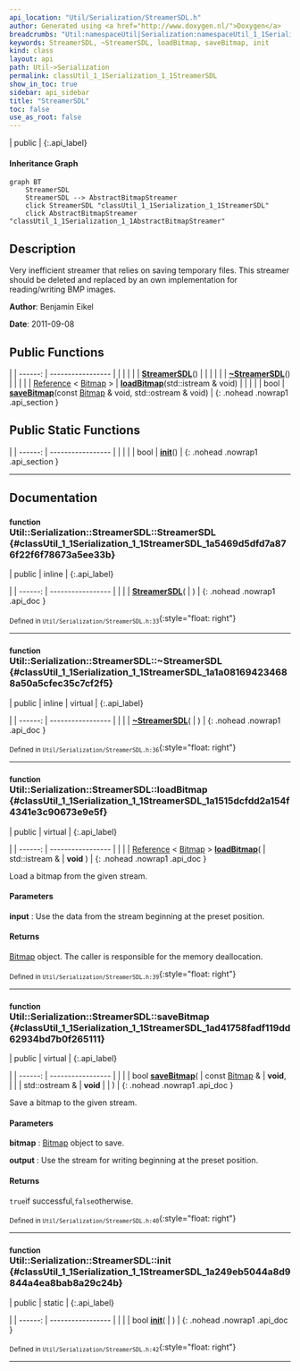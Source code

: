 ```yaml
---
api_location: "Util/Serialization/StreamerSDL.h"
author: Generated using <a href="http://www.doxygen.nl/">Doxygen</a>
breadcrumbs: "Util:namespaceUtil|Serialization:namespaceUtil_1_1Serialization"
keywords: StreamerSDL, ~StreamerSDL, loadBitmap, saveBitmap, init
kind: class
layout: api
path: Util->Serialization
permalink: classUtil_1_1Serialization_1_1StreamerSDL
show_in_toc: true
sidebar: api_sidebar
title: "StreamerSDL"
toc: false
use_as_root: false
---
```


| public |
{:.api_label}

#### Inheritance Graph

```mermaid
graph BT
	StreamerSDL
	StreamerSDL --> AbstractBitmapStreamer
	click StreamerSDL "classUtil_1_1Serialization_1_1StreamerSDL"
	click AbstractBitmapStreamer "classUtil_1_1Serialization_1_1AbstractBitmapStreamer"
```

## Description



Very inefficient streamer that relies on saving temporary files. This streamer should be deleted and replaced by an own implementation for reading/writing BMP images.



**Author**: Benjamin Eikel



**Date**: 2011-09-08





## Public Functions

|
| ------: | ----------------- |
|  | |
|  | **[StreamerSDL](#classUtil_1_1Serialization_1_1StreamerSDL_1a5469d5dfd7a876f22f6f78673a5ee33b)**() |
|  | |
|  | **[~StreamerSDL](#classUtil_1_1Serialization_1_1StreamerSDL_1a1a081694234688a50a5cfec35c7cf2f5)**() |
|  | |
| [Reference](classUtil_1_1Reference) < [Bitmap](classUtil_1_1Bitmap) > | **[loadBitmap](#classUtil_1_1Serialization_1_1StreamerSDL_1a1515dcfdd2a154f4341e3c90673e9e5f)**(std::istream & void) |
|  | |
| bool | **[saveBitmap](#classUtil_1_1Serialization_1_1StreamerSDL_1ad41758fadf119dd62934bd7b0f265111)**(const [Bitmap](classUtil_1_1Bitmap) & void, std::ostream & void) |
{: .nohead .nowrap1 .api_section }


## Public Static Functions

|
| ------: | ----------------- |
|  | |
| bool | **[init](#classUtil_1_1Serialization_1_1StreamerSDL_1a249eb5044a8d9844a4ea8bab8a29c24b)**() |
{: .nohead .nowrap1 .api_section }


-------------------------------------------------------------------

## Documentation

### <small>function</small><br/> Util::Serialization::StreamerSDL::StreamerSDL {#classUtil_1_1Serialization_1_1StreamerSDL_1a5469d5dfd7a876f22f6f78673a5ee33b}

| public | inline |
{:.api_label}

|
| ------: | ----------------- |
|  |
|  **[StreamerSDL](#classUtil_1_1Serialization_1_1StreamerSDL_1a5469d5dfd7a876f22f6f78673a5ee33b)**( |  ) |
{: .nohead .nowrap1 .api_doc }





<sub>Defined in `Util/Serialization/StreamerSDL.h:33`</sub>{:style="float: right"}

-------------------------------------------------------------------

### <small>function</small><br/> Util::Serialization::StreamerSDL::~StreamerSDL {#classUtil_1_1Serialization_1_1StreamerSDL_1a1a081694234688a50a5cfec35c7cf2f5}

| public | inline | virtual |
{:.api_label}

|
| ------: | ----------------- |
|  |
|  **[~StreamerSDL](#classUtil_1_1Serialization_1_1StreamerSDL_1a1a081694234688a50a5cfec35c7cf2f5)**( |  ) |
{: .nohead .nowrap1 .api_doc }





<sub>Defined in `Util/Serialization/StreamerSDL.h:36`</sub>{:style="float: right"}

-------------------------------------------------------------------

### <small>function</small><br/> Util::Serialization::StreamerSDL::loadBitmap {#classUtil_1_1Serialization_1_1StreamerSDL_1a1515dcfdd2a154f4341e3c90673e9e5f}

| public | virtual |
{:.api_label}

|
| ------: | ----------------- |
|  |
| [Reference](classUtil_1_1Reference) < [Bitmap](classUtil_1_1Bitmap) > **[loadBitmap](#classUtil_1_1Serialization_1_1StreamerSDL_1a1515dcfdd2a154f4341e3c90673e9e5f)**( | std::istream & | **void** ) |
{: .nohead .nowrap1 .api_doc }



Load a bitmap from the given stream.


#### Parameters
**input**
:  Use the data from the stream beginning at the preset position.




#### Returns
 [Bitmap](classUtil_1_1Bitmap) object. The caller is responsible for the memory deallocation.





<sub>Defined in `Util/Serialization/StreamerSDL.h:39`</sub>{:style="float: right"}

-------------------------------------------------------------------

### <small>function</small><br/> Util::Serialization::StreamerSDL::saveBitmap {#classUtil_1_1Serialization_1_1StreamerSDL_1ad41758fadf119dd62934bd7b0f265111}

| public | virtual |
{:.api_label}

|
| ------: | ----------------- |
|  |
| bool **[saveBitmap](#classUtil_1_1Serialization_1_1StreamerSDL_1ad41758fadf119dd62934bd7b0f265111)**( | const [Bitmap](classUtil_1_1Bitmap) & | **void**, |
| | std::ostream & | **void** |
|   ) |
{: .nohead .nowrap1 .api_doc }



Save a bitmap to the given stream.


#### Parameters
**bitmap**
:   [Bitmap](classUtil_1_1Bitmap) object to save.



**output**
:  Use the stream for writing beginning at the preset position.




#### Returns
`true`if successful,`false`otherwise.





<sub>Defined in `Util/Serialization/StreamerSDL.h:40`</sub>{:style="float: right"}

-------------------------------------------------------------------

### <small>function</small><br/> Util::Serialization::StreamerSDL::init {#classUtil_1_1Serialization_1_1StreamerSDL_1a249eb5044a8d9844a4ea8bab8a29c24b}

| public | static |
{:.api_label}

|
| ------: | ----------------- |
|  |
| bool **[init](#classUtil_1_1Serialization_1_1StreamerSDL_1a249eb5044a8d9844a4ea8bab8a29c24b)**( |  ) |
{: .nohead .nowrap1 .api_doc }





<sub>Defined in `Util/Serialization/StreamerSDL.h:42`</sub>{:style="float: right"}

-------------------------------------------------------------------

